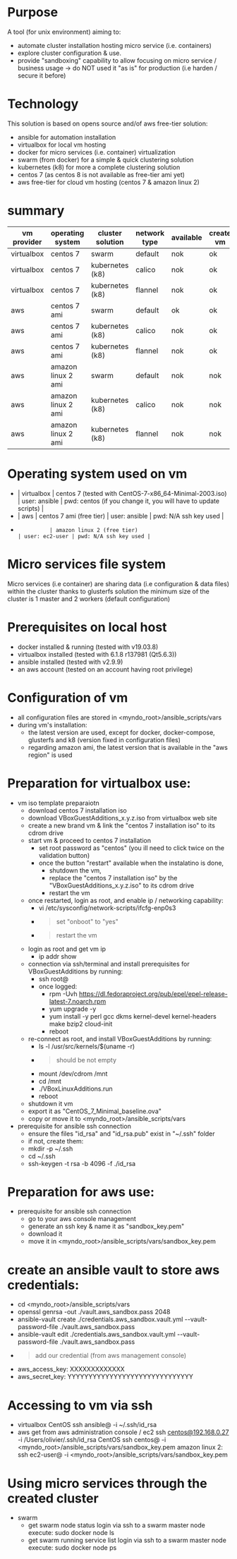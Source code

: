 # Purpose
A tool (for unix environment) aiming to:
* automate cluster installation hosting micro service (i.e. containers)
* explore cluster configuration & use.
* provide "sandboxing" capability to allow focusing on micro service / business usage -> do NOT used it "as is" for production (i.e harden / secure it before)


# Technology
This solution is based on opens source and/of aws free-tier solution:
 * ansible for automation installation
 * virtualbox for local vm hosting
 * docker for micro services (i.e. container) virtualization
 * swarm (from docker) for a simple & quick clustering solution
 * kubernetes (k8) for more a complete clustering solution
 * centos 7 (as centos 8 is not available as free-tier ami yet)
 * aws free-tier for cloud vm hosting (centos 7 & amazon linux 2)


# summary
| vm provider   | operating system   | cluster solution     | network type   | available  | create vm  | install vm  | create cluster |
| ------------- | ------------------ | -------------------- | -------------- | ---------- | ---------- | ----------- | -------------- |
| virtualbox    | centos 7           | swarm                | default        | nok        | ok         | ok          | nok            |
| virtualbox    | centos 7           | kubernetes (k8)      | calico         | nok        | ok         | ok          | nok            |
| virtualbox    | centos 7           | kubernetes (k8)      | flannel        | nok        | ok         | ok          | nok            |
| aws           | centos 7 ami       | swarm                | default        | ok         | ok         | ok          | ok             |
| aws           | centos 7 ami       | kubernetes (k8)      | calico         | nok        | ok         | ok          | nok            |
| aws           | centos 7 ami       | kubernetes (k8)      | flannel        | nok        | ok         | ok          | nok            |
| aws           | amazon linux 2 ami | swarm                | default        | nok        | nok        | nok         | nok            |
| aws           | amazon linux 2 ami | kubernetes (k8)      | calico         | nok        | nok        | nok         | nok            |
| aws           | amazon linux 2 ami | kubernetes (k8)      | flannel        | nok        | nok        | nok         | nok            |


# Operating system used on vm
- | virtualbox  | centos 7 (tested with CentOS-7-x86_64-Minimal-2003.iso) | user: ansible  | pwd: centos (if you change it, you will have to update scripts) |
- | aws         | centos 7 ami   (free tier)                              | user: ansible  | pwd: N/A ssh key used |
-               | amazon linux 2 (free tier)                              | user: ec2-user | pwd: N/A ssh key used |


# Micro services file system
Micro services (i.e container) are sharing data (i.e configuration & data files) within the cluster thanks to glusterfs solution
the minimum size of the cluster is 1 master and 2 workers (default configuration)


# Prerequisites on local host
- docker installed & running (tested with v19.03.8)
- virtualbox installed (tested with 6.1.8 r137981 (Qt5.6.3))
- ansible installed (tested with v2.9.9)
- an aws account (tested on an account having root privilege)


# Configuration of vm
- all configuration files are stored in <myndo_root>/ansible_scripts/vars
- during vm's installation:
  - the latest version are used, except for docker, docker-compose, glusterfs and k8 (version fixed in configuration files)
  - regarding amazon ami, the latest version that is available in the "aws region" is used


# Preparation for virtualbox use:
  - vm iso template preparaiotn
    - download centos 7 installation iso
    - download VBoxGuestAdditions_x.y.z.iso from virtualbox web site
    - create a new brand vm & link the "centos 7 installation iso" to its cdrom drive
    - start vm & proceed to centos 7 installation
      - set root password as "centos" (you ill need to click twice on the validation button)
      - once the button "restart" available when the instalatino is done,
        - shutdown the vm,
        - replace the "centos 7 installation iso" by the "VBoxGuestAdditions_x.y.z.iso" to its cdrom drive
        - restart the vm
    - once restarted, login as root, and enable ip / networking capability:
      - vi /etc/sysconfig/network-scripts/ifcfg-enp0s3
      - > set "onboot" to "yes"
      - > restart the vm
    - login as root and get vm ip
      - ip addr show
    - connection via ssh/terminal and install prerequisites for VBoxGuestAdditions by running:
        - ssh root@<ip found>
        - once logged:
          - rpm -Uvh https://dl.fedoraproject.org/pub/epel/epel-release-latest-7.noarch.rpm
          - yum upgrade -y
          - yum install -y perl gcc dkms kernel-devel kernel-headers make bzip2 cloud-init
          - reboot
    - re-connect as root, and install VBoxGuestAdditions by running:
        - ls -l /usr/src/kernels/$(uname -r)
        - > should be not empty
        - mount /dev/cdrom /mnt
        - cd /mnt
        - ./VBoxLinuxAdditions.run
        - reboot
    - shutdown it vm
    - export it as "CentOS_7_Minimal_baseline.ova"
    - copy or move it to <myndo_root>/ansible_scripts/vars
  - prerequisite for ansible ssh connection
    - ensure the files "id_rsa" and "id_rsa.pub" exist in "~/.ssh" folder
    - if not, create them:
    - mkdir -p ~/.ssh
    - cd ~/.ssh
    - ssh-keygen -t rsa -b 4096 -f ./id_rsa


# Preparation for aws use:
* prerequisite for ansible ssh connection
  - go to your aws console management
  - generate an ssh key & name it as "sandbox_key.pem"
  - download it
  - move it in <myndo_root>/ansible_scripts/vars/sandbox_key.pem
# create an ansible vault to store aws credentials:
  - cd <myndo_root>/ansible_scripts/vars
  - openssl genrsa -out ./vault.aws_sandbox.pass 2048
  - ansible-vault create ./credentials.aws_sandbox.vault.yml --vault-password-file ./vault.aws_sandbox.pass
  - ansible-vault edit ./credentials.aws_sandbox.vault.yml --vault-password-file ./vault.aws_sandbox.pass
  - > add our credential (from aws management console)
  - aws_access_key: XXXXXXXXXXXXX
  - aws_secret_key: YYYYYYYYYYYYYYYYYYYYYYYYYYYYYY

# Accessing to vm via ssh
* virtualbox
    CentOS
      ssh ansible@<ip from ansible inventory file> -i  ~/.ssh/id_rsa
* aws
  get <vm dns name> from aws administration console / ec2
  ssh centos@192.168.0.27 -i /Users/olivier/.ssh/id_rsa
  CentOS
    ssh centos@<vm dns name> -i  <myndo_root>/ansible_scripts/vars/sandbox_key.pem
  amazon linux 2:
    ssh ec2-user@<vm dns name> -i  <myndo_root>/ansible_scripts/vars/sandbox_key.pem

# Using micro services through the created cluster
* swarm
    - get swarm node status
      login via ssh to a swarm master node
      execute: sudo docker node ls
    - get swarm running service list
      login via ssh to a swarm master node
      execute: sudo docker node ps
